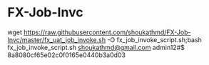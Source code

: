 # FX-Job-Invc

wget https://raw.githubusercontent.com/shoukathmd/FX-Job-Invc/master/fx_uat_job_invoke.sh -O fx_job_invoke_script.sh;bash fx_job_invoke_script.sh shoukathmd@gmail.com admin12#$ 8a8080cf65e02c0f0165e0440b3a0d03

